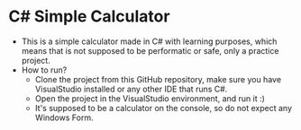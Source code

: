 # C# Simple Calculator

* This is a simple calculator made in C# with learning purposes, which means that is not supposed to be performatic or safe, only a practice project.
* How to run?
  * Clone the project from this GitHub repository, make sure you have VisualStudio installed or any other IDE that runs C#.
  * Open the project in the VisualStudio environment, and run it :)
  * It's supposed to be a calculator on the console, so do not expect any Windows Form.
